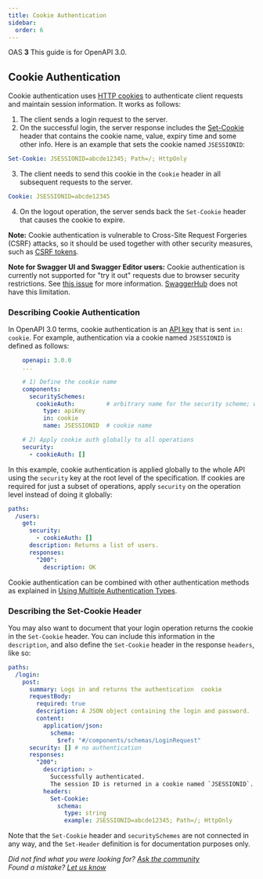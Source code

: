 ```yaml
---
title: Cookie Authentication
sidebar:
  order: 6
---
```


OAS **3** This guide is for OpenAPI 3.0.

## Cookie Authentication

Cookie authentication uses [HTTP cookies](https://developer.mozilla.org/en-US/docs/Web/HTTP/Cookies) to authenticate client requests and maintain session information. It works as follows:

1.  The client sends a login request to the server.
2.  On the successful login, the server response includes the [Set-Cookie](https://developer.mozilla.org/en-US/docs/Web/HTTP/Headers/Set-Cookie) header that contains the cookie name, value, expiry time and some other info. Here is an example that sets the cookie named `JSESSIONID`:

```yaml
Set-Cookie: JSESSIONID=abcde12345; Path=/; HttpOnly
```

3.  The client needs to send this cookie in the `Cookie` header in all subsequent requests to the server.

```yaml
Cookie: JSESSIONID=abcde12345
```

4.  On the logout operation, the server sends back the `Set-Cookie` header that causes the cookie to expire.

**Note:** Cookie authentication is vulnerable to Cross-Site Request Forgeries (CSRF) attacks, so it should be used together with other security measures, such as [CSRF tokens](https://en.wikipedia.org/wiki/Cross-site_request_forgery#Prevention).

**Note for Swagger UI and Swagger Editor users:** Cookie authentication is currently not supported for "try it out" requests due to browser security restrictions. See [this issue](https://github.com/swagger-api/swagger-js/issues/1163) for more information. [SwaggerHub](https://swagger.io/tools/swaggerhub/) does not have this limitation.

### Describing Cookie Authentication

In OpenAPI 3.0 terms, cookie authentication is an [API key](/docs/specification/authentication/api-keys/) that is sent `in: cookie`. For example, authentication via a cookie named `JSESSIONID` is defined as follows:

```yaml
    openapi: 3.0.0
    ...

    # 1) Define the cookie name
    components:
      securitySchemes:
        cookieAuth:         # arbitrary name for the security scheme; will be used in the "security" key later
          type: apiKey
          in: cookie
          name: JSESSIONID  # cookie name

    # 2) Apply cookie auth globally to all operations
    security:
      - cookieAuth: []
```

In this example, cookie authentication is applied globally to the whole API using the `security` key at the root level of the specification. If cookies are required for just a subset of operations, apply `security` on the operation level instead of doing it globally:

```yaml
paths:
  /users:
    get:
      security:
        - cookieAuth: []
      description: Returns a list of users.
      responses:
        "200":
          description: OK
```

Cookie authentication can be combined with other authentication methods as explained in [Using Multiple Authentication Types](/docs/specification/authentication/#multiple).

### Describing the Set-Cookie Header

You may also want to document that your login operation returns the cookie in the `Set-Cookie` header. You can include this information in the `description`, and also define the `Set-Cookie` header in the response `headers`, like so:

```yaml
paths:
  /login:
    post:
      summary: Logs in and returns the authentication  cookie
      requestBody:
        required: true
        description: A JSON object containing the login and password.
        content:
          application/json:
            schema:
              $ref: "#/components/schemas/LoginRequest"
      security: [] # no authentication
      responses:
        "200":
          description: >
            Successfully authenticated.
            The session ID is returned in a cookie named `JSESSIONID`. You need to include this cookie in subsequent requests.
          headers:
            Set-Cookie:
              schema:
                type: string
                example: JSESSIONID=abcde12345; Path=/; HttpOnly
```

Note that the `Set-Cookie` header and `securitySchemes` are not connected in any way, and the `Set-Header` definition is for documentation purposes only.

_Did not find what you were looking for? [Ask the community](https://community.smartbear.com/t5/Swagger-Open-Source-Tools/bd-p/SwaggerOSTools)  
Found a mistake? [Let us know](https://github.com/swagger-api/swagger.io/issues)_

